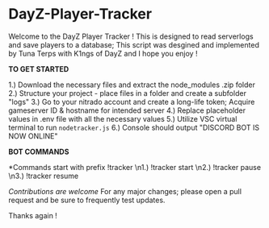 # DayZ-Player-Tracker

Welcome to the DayZ Player Tracker ! 
This is designed to read serverlogs and save players to a database; 
This script was desgined and implemented by Tuna Terps with K1ngs of DayZ and I hope you enjoy !

**TO GET STARTED**

1.) Download the necessary files and extract the node_modules .zip folder
2.) Structure your project - place files in a folder and create a subfolder "logs"
3.) Go to your nitrado account and create a long-life token; Acquire gameserver ID & hostname for intended server
4.) Replace placeholder values in .env file with all the necessary values 
5.) Utilize VSC virtual terminal to run `nodetracker.js`
6.) Console should output "DISCORD BOT IS NOW ONLINE"

**BOT COMMANDS**

*Commands start with prefix !tracker
\n1.) !tracker start
\n2.) !tracker pause
\n3.) !tracker resume

*Contributions are welcome* 
For any major changes; please open a pull request and be sure to frequently test updates. 

Thanks again !
